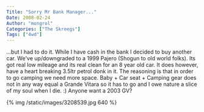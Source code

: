 ```yaml
---
Title: "Sorry Mr Bank Manager..."
Date: 2008-02-24
Author: "mongrol"
Categories: ["The Skreegs"]
Tags: ["4wd"]
---
```


...but I had to do it. While I have cash in the bank I decided to buy
another car. We've up/downgraded to a 1999 Pajero (Shogun to old world
folks). Its got real low mileage and its real clean for an 8 year old
car. It does however, have a heart breaking 3.5ltr petrol donk in it.
The reasoning is that in order to go camping we need more space. Baby +
Car seat + Camping gear does not in any way equal a Grande Vitara so it
has to go and I owe nature a slice of my soul when I die. :) Anyone want
a 2003 GV?

{% img /static/images/3208539.jpg 640 %}
